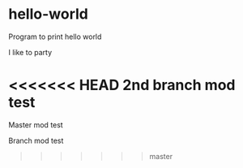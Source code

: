# hello-world
Program to print hello world

I like to party

<<<<<<< HEAD
2nd branch mod test
=======
Master mod test

Branch mod test
>>>>>>> master

